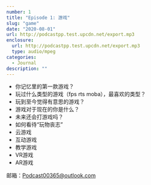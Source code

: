 ```yaml
---
number: 1
title: "Episode 1: 游戏"
slug: "game"
date: "2020-08-01"
url: http://podcastpp.test.upcdn.net/export.mp3
enclosure:
  url: http://podcastpp.test.upcdn.net/export.mp3
  type: audio/mpeg
categories:
  - Journal
description: ""
---
```


- 你记忆里的第一款游戏？
- 玩过什么类型的游戏（fps rts moba），最喜欢的类型？
- 玩到至今觉得有意思的游戏？
- 游戏对于现在的你是什么？
- 未来还会打游戏吗？
- 如何看待“玩物丧志”
- 云游戏
- 互动游戏
- 教学游戏
- VR游戏
- AR游戏

邮箱：Podcast00365@outlook.com